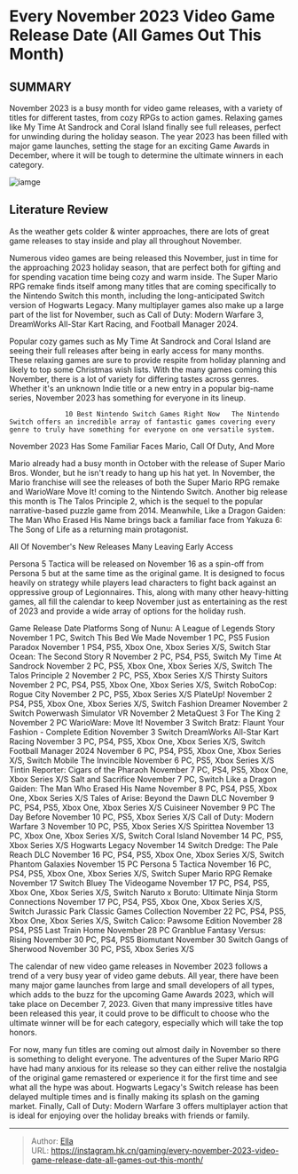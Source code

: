 # Every November 2023 Video Game Release Date (All Games Out This Month)


## SUMMARY 



  November 2023 is a busy month for video game releases, with a variety of titles for different tastes, from cozy RPGs to action games.   Relaxing games like My Time At Sandrock and Coral Island finally see full releases, perfect for unwinding during the holiday season.   The year 2023 has been filled with major game launches, setting the stage for an exciting Game Awards in December, where it will be tough to determine the ultimate winners in each category.  

![iamge](https://static1.srcdn.com/wordpress/wp-content/uploads/2023/10/every-november-2023-video-game-release-date-all-games-out-this-month.jpg)

## Literature Review

As the weather gets colder &amp; winter approaches, there are lots of great game releases to stay inside and play all throughout November. 




Numerous video games are being released this November, just in time for the approaching 2023 holiday season, that are perfect both for gifting and for spending vacation time being cozy and warm inside. The Super Mario RPG remake finds itself among many titles that are coming specifically to the Nintendo Switch this month, including the long-anticipated Switch version of Hogwarts Legacy. Many multiplayer games also make up a large part of the list for November, such as Call of Duty: Modern Warfare 3, DreamWorks All-Star Kart Racing, and Football Manager 2024.




Popular cozy games such as My Time At Sandrock and Coral Island are seeing their full releases after being in early access for many months. These relaxing games are sure to provide respite from holiday planning and likely to top some Christmas wish lists. With the many games coming this November, there is a lot of variety for differing tastes across genres. Whether it&#39;s an unknown Indie title or a new entry in a popular big-name series, November 2023 has something for everyone in its lineup.

                  10 Best Nintendo Switch Games Right Now   The Nintendo Switch offers an incredible array of fantastic games covering every genre to truly have something for everyone on one versatile system.    


 November 2023 Has Some Familiar Faces 
Mario, Call Of Duty, And More
          

Mario already had a busy month in October with the release of Super Mario Bros. Wonder, but he isn&#39;t ready to hang up his hat yet. In November, the Mario franchise will see the releases of both the Super Mario RPG remake and WarioWare Move It! coming to the Nintendo Switch. Another big release this month is The Talos Principle 2, which is the sequel to the popular narrative-based puzzle game from 2014. Meanwhile, Like a Dragon Gaiden: The Man Who Erased His Name brings back a familiar face from Yakuza 6: The Song of Life as a returning main protagonist.






 All Of November&#39;s New Releases 
Many Leaving Early Access
         

Persona 5 Tactica will be released on November 16 as a spin-off from Persona 5 but at the same time as the original game. It is designed to focus heavily on strategy while players lead characters to fight back against an oppressive group of Legionnaires. This, along with many other heavy-hitting games, all fill the calendar to keep November just as entertaining as the rest of 2023 and provide a wide array of options for the holiday rush.

 Game  Release Date  Platforms   Song of Nunu: A League of Legends Story  November 1  PC, Switch   This Bed We Made  November 1  PC, PS5   Fusion Paradox  November 1  PS4, PS5, Xbox One, Xbox Series X/S, Switch   Star Ocean: The Second Story R  November 2  PC, PS4, PS5, Switch   My Time At Sandrock  November 2  PC, PS5, Xbox One, Xbox Series X/S, Switch   The Talos Principle 2  November 2  PC, PS5, Xbox Series X/S   Thirsty Suitors  November 2  PC, PS4, PS5, Xbox One, Xbox Series X/S, Switch   RoboCop: Rogue City  November 2  PC, PS5, Xbox Series X/S   PlateUp!  November 2  PS4, PS5, Xbox One, Xbox Series X/S, Switch   Fashion Dreamer  November 2  Switch   Powerwash Simulator VR  November 2  MetaQuest 3   For The King 2  November 2  PC   WarioWare: Move It!  November 3  Switch   Bratz: Flaunt Your Fashion - Complete Edition  November 3  Switch   DreamWorks All-Star Kart Racing  November 3  PC, PS4, PS5, Xbox One, Xbox Series X/S, Switch   Football Manager 2024  November 6  PC, PS4, PS5, Xbox One, Xbox Series X/S, Switch Mobile   The Invincible  November 6  PC, PS5, Xbox Series X/S   Tintin Reporter: Cigars of the Pharaoh  November 7  PC, PS4, PS5, Xbox One, Xbox Series X/S   Salt and Sacrifice  November 7  PC, Switch   Like a Dragon Gaiden: The Man Who Erased His Name  November 8  PC, PS4, PS5, Xbox One, Xbox Series X/S   Tales of Arise: Beyond the Dawn DLC  November 9  PC, PS4, PS5, Xbox One, Xbox Series X/S   Cuisineer  November 9  PC   The Day Before  November 10  PC, PS5, Xbox Series X/S   Call of Duty: Modern Warfare 3  November 10  PC, PS5, Xbox Series X/S   Spirittea  November 13  PC, Xbox One, Xbox Series X/S, Switch   Coral Island  November 14  PC, PS5, Xbox Series X/S   Hogwarts Legacy  November 14  Switch   Dredge: The Pale Reach DLC  November 16  PC, PS4, PS5, Xbox One, Xbox Series X/S, Switch   Phantom Galaxies  November 15  PC   Persona 5 Tactica  November 16  PC, PS4, PS5, Xbox One, Xbox Series X/S, Switch   Super Mario RPG Remake  November 17  Switch   Bluey The Videogame  November 17  PC, PS4, PS5, Xbox One, Xbox Series X/S, Switch   Naruto x Boruto: Ultimate Ninja Storm Connections  November 17  PC, PS4, PS5, Xbox One, Xbox Series X/S, Switch   Jurassic Park Classic Games Collection  November 22  PC, PS4, PS5, Xbox One, Xbox Series X/S, Switch   Calico: Pawsome Edition  November 28  PS4, PS5   Last Train Home  November 28  PC   Granblue Fantasy Versus: Rising  November 30  PC, PS4, PS5   Biomutant  November 30  Switch   Gangs of Sherwood  November 30  PC, PS5, Xbox Series X/S   






The calendar of new video game releases in November 2023 follows a trend of a very busy year of video game debuts. All year, there have been many major game launches from large and small developers of all types, which adds to the buzz for the upcoming Game Awards 2023, which will take place on December 7, 2023. Given that many impressive titles have been released this year, it could prove to be difficult to choose who the ultimate winner will be for each category, especially which will take the top honors.

For now, many fun titles are coming out almost daily in November so there is something to delight everyone. The adventures of the Super Mario RPG have had many anxious for its release so they can either relive the nostalgia of the original game remastered or experience it for the first time and see what all the hype was about. Hogwarts Legacy&#39;s Switch release has been delayed multiple times and is finally making its splash on the gaming market. Finally, Call of Duty: Modern Warfare 3 offers multiplayer action that is ideal for enjoying over the holiday breaks with friends or family.






---

> Author: [Ella](https://instagram.hk.cn/)  
> URL: https://instagram.hk.cn/gaming/every-november-2023-video-game-release-date-all-games-out-this-month/  

